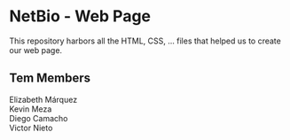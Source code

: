 # NetBio - Web Page

This repository harbors all the HTML, CSS, ... files that helped us to create our web page.

## Tem Members  
Elizabeth Márquez  
Kevin Meza  
Diego Camacho  
Victor Nieto  
